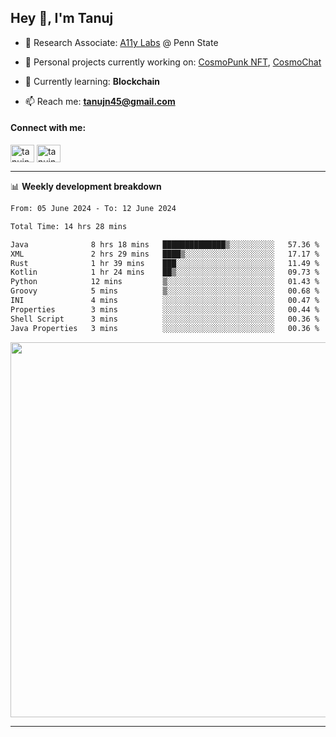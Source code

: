 <h2>Hey 👋, I'm Tanuj</h2>

- 🔬 Research Associate: [A11y Labs](https://a11y.ist.psu.edu/) @ Penn State 

- 🔭 Personal projects currently working on: [CosmoPunk NFT](https://github.com/tanujn45/CosmoNFT), [CosmoChat](https://github.com/tanujn45/CosmoChat)

- 🌱 Currently learning: **Blockchain**

- 📫 Reach me: **tanujn45@gmail.com**

<h4 align="left">Connect with me:</h4>
<p align="left">
<a href="https://twitter.com/tanujn45" target="blank"><img align="center" src="https://raw.githubusercontent.com/rahuldkjain/github-profile-readme-generator/master/src/images/icons/Social/twitter.svg" alt="tanujn45" height="28" width="38" /></a>
<a href="https://linkedin.com/in/tanujn45" target="blank"><img align="center" src="https://raw.githubusercontent.com/rahuldkjain/github-profile-readme-generator/master/src/images/icons/Social/linked-in-alt.svg" alt="tanujn45" height="28" width="38" /></a>
</p>

-------

📊 **Weekly development breakdown**
<!--START_SECTION:waka-->

```txt
From: 05 June 2024 - To: 12 June 2024

Total Time: 14 hrs 28 mins

Java              8 hrs 18 mins   ██████████████▒░░░░░░░░░░   57.36 %
XML               2 hrs 29 mins   ████▒░░░░░░░░░░░░░░░░░░░░   17.17 %
Rust              1 hr 39 mins    ███░░░░░░░░░░░░░░░░░░░░░░   11.49 %
Kotlin            1 hr 24 mins    ██▒░░░░░░░░░░░░░░░░░░░░░░   09.73 %
Python            12 mins         ▒░░░░░░░░░░░░░░░░░░░░░░░░   01.43 %
Groovy            5 mins          ▒░░░░░░░░░░░░░░░░░░░░░░░░   00.68 %
INI               4 mins          ░░░░░░░░░░░░░░░░░░░░░░░░░   00.47 %
Properties        3 mins          ░░░░░░░░░░░░░░░░░░░░░░░░░   00.44 %
Shell Script      3 mins          ░░░░░░░░░░░░░░░░░░░░░░░░░   00.36 %
Java Properties   3 mins          ░░░░░░░░░░░░░░░░░░░░░░░░░   00.36 %
```

<!--END_SECTION:waka-->

<img src="https://wakatime.com/share/@018e9abd-1aa4-4aa6-9db7-5ca3b999e810/4650b67a-98aa-46b4-b598-3d8a2451f0df.svg" width="600"/>

-------
